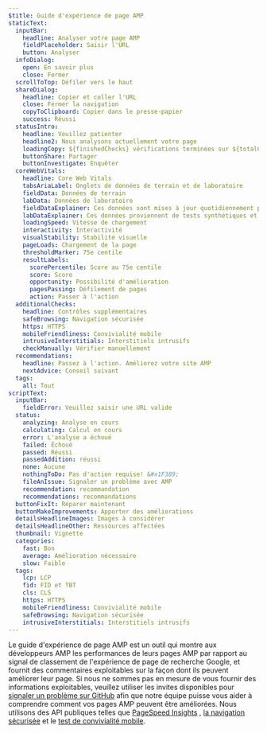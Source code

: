 ```yaml
---
$title: Guide d'expérience de page AMP
staticText:
  inputBar:
    headline: Analyser votre page AMP
    fieldPlaceholder: Saisir l'URL
    button: Analyser
  infoDialog:
    open: En savoir plus
    close: Fermer
  scrollToTop: Défiler vers le haut
  shareDialog:
    headline: Copier et coller l'URL
    close: Fermer la navigation
    copyToClipboard: Copier dans le presse-papier
    success: Réussi
  statusIntro:
    headline: Veuillez patienter
    headline2: Nous analysons actuellement votre page
    loadingCopy: ${finishedChecks} vérifications terminées sur ${totalChecks}
    buttonShare: Partager
    buttonInvestigate: Enquêter
  coreWebVitals:
    headline: Core Web Vitals
    tabsAriaLabel: Onglets de données de terrain et de laboratoire
    fieldData: Données de terrain
    labData: Données de laboratoire
    fieldDataExplainer: Ces données sont mises à jour quotidiennement pour la période glissante de 28 jours.
    labDataExplainer: Ces données proviennent de tests synthétiques et n'ont aucun impact sur la page.
    loadingSpeed: Vitesse de chargement
    interactivity: Interactivité
    visualStability: Stabilité visuelle
    pageLoads: Chargement de la page
    thresholdMarker: 75e centile
    resultLabels:
      scorePercentile: Score au 75e centile
      score: Score
      opportunity: Possibilité d'amélioration
      pagesPassing: Défilement de pages
      action: Passer à l'action
  additionalChecks:
    headline: Contrôles supplémentaires
    safeBrowsing: Navigation sécurisée
    https: HTTPS
    mobileFriendliness: Convivialité mobile
    intrusiveInterstitials: Interstitiels intrusifs
    checkManually: Vérifier manuellement
  recommendations:
    headline: Passez à l'action. Améliorez votre site AMP
    nextAdvice: Conseil suivant
  tags:
    all: Tout
scriptText:
  inputBar:
    fieldError: Veuillez saisir une URL valide
  status:
    analyzing: Analyse en cours
    calculating: Calcul en cours
    error: L'analyse a échoué
    failed: Échoué
    passed: Réussi
    passedAddition: réussi
    none: Aucune
    nothingToDo: Pas d'action requise! &#x1F389;
    fileAnIssue: Signaler un problème avec AMP
    recommendation: recommandation
    recommendations: recommandations
  buttonFixIt: Réparer maintenant
  buttonMakeImprovements: Apporter des améliorations
  detailsHeadlineImages: Images à considérer
  detailsHeadlineOther: Ressources affectées
  thumbnail: Vignette
  categories:
    fast: Bon
    average: Amélioration nécessaire
    slow: Faible
  tags:
    lcp: LCP
    fid: FID et TBT
    cls: CLS
    https: HTTPS
    mobileFriendliness: Convivialité mobile
    safeBrowsing: Navigation sécurisée
    intrusiveInterstitials: Interstitiels intrusifs
---
```


Le guide d'expérience de page AMP est un outil qui montre aux développeurs AMP les performances de leurs pages AMP par rapport au signal de classement de l'expérience de page de recherche Google, et fournit des commentaires exploitables sur la façon dont ils peuvent améliorer leur page. Si nous ne sommes pas en mesure de vous fournir des informations exploitables, veuillez utiliser les invites disponibles pour [signaler un problème sur GitHub](https://github.com/ampproject/amphtml/issues/new?assignees=&labels=Type:+Page+experience&template=page-experience.md&title=Page+experience+issue) afin que notre équipe puisse vous aider à comprendre comment vos pages AMP peuvent être améliorées. Nous utilisons des API publiques telles que [PageSpeed Insights](https://developers.google.com/speed/pagespeed/insights/?hl=fr) , [la navigation sécurisée](https://developers.google.com/safe-browsing/v4/lookup-api?hl=fr) et le [test de convivialité mobile](https://search.google.com/test/mobile-friendly?hl=fr).
